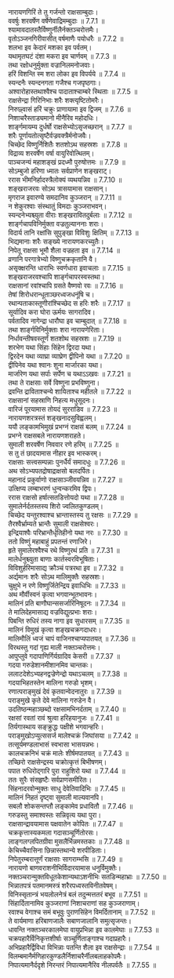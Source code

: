 

  
नारायणगिरिं ते तु गर्जन्तो राक्षसाम्बुदाः।  
ववर्षुः शरवर्षेण वर्षेणेवाद्रिमम्बुदाः ॥ 7.7.1 ॥   
श्यामावदातस्तैर्विष्णुर्नीलैर्नक्तञ्चरोत्तमैः।  
वृतोऽञ्जनगिरीवासीत् वर्षमाणैः पयोधरैः ॥ 7.7.2 ॥   
शलभा इव केदारं मशका इव पर्वतम्।  
यथामृतघटं दंशा मकरा इव चार्णवम् ॥ 7.7.3 ॥   
तथा रक्षोधनुर्मुक्ता वज्रानिलमनोजवाः।  
हरिं विशन्ति स्म शरा लोका इव विपर्यये ॥ 7.7.4 ॥   
स्यन्दनैः स्यन्दनगता गजैश्च गजपृष्ठगाः।  
अश्वारोहास्तथाश्वैश्च पादाताश्चाम्बरे स्थिताः ॥ 7.7.5 ॥   
राक्षसेन्द्रा गिरिनिभाः शरैः शक्त्यृष्टितोमरैः।  
निरुछ्वासं हरिं चक्रुः प्राणायामा इव द्विजम् ॥ 7.7.6 ॥   
निशाचरैस्ताड्यमानो मीनैरिव महोदधिः।  
शार्ङ्गमायम्य दुर्धर्षो राक्षसेभ्योऽसृजच्छरान् ॥ 7.7.7 ॥   
शरैः पूर्णायतोत्सृष्टैर्वज्रवक्त्रैर्मनोजवैः।  
चिच्छेद विष्णुर्निशितैः शतशोऽथ सहस्रशः ॥ 7.7.8 ॥   
विद्राव्य शरवर्षेण वर्षा वायुरिवोत्थितम्।  
पाञ्चजन्यं महाशङ्खं प्रदध्मौ पुरुषोत्तमः ॥ 7.7.9 ॥   
सोऽम्बुजो हरिणा ध्मातः सर्वप्राणेन शङ्खराट्।  
ररास भीमनिर्हादस्त्रैलोक्यं व्यथयन्निव ॥ 7.7.10 ॥   
शङ्खराजरवः सोऽथ त्रासयामास राक्षसान्।  
मृगराज इवारण्ये समदानिव कुञ्जरान् ॥ 7.7.11 ॥   
न शेकुरश्वाः संस्थातुं विमदाः कुञ्जराभवन्।  
स्यन्दनेभ्यश्च्युता वीराः शङ्खरावितदुर्बलाः ॥ 7.7.12 ॥   
शार्ङ्गचापविनिर्मुक्ता वज्रतुल्याननाः शराः।  
विदार्य तानि रक्षांसि सुपुङ्खा विविशुः क्षितिम् ॥ 7.7.13 ॥   
भिद्यमानाः शरैः सङ्ख्ये नारायणकरच्युतैः।  
निपेतू राक्षसा भूमौ शैला वज्रहता इव ॥ 7.7.14 ॥   
व्रणानि परगात्रेभ्यो विष्णुचक्रकृतानि वै।  
असृक्क्षरन्ति धाराभिः स्वर्णधारा इवाचलाः ॥ 7.7.15 ॥   
शङ्खराजरवश्चापि शार्ङ्गचापरस्वस्तथा।  
राक्षसानां रवांश्चापि ग्रसते वैष्णवो रवः ॥ 7.7.16 ॥   
तेषां शिरोधरान्धूताञ्छरध्वजधनूंषि च।  
रथान्पताकास्तूणीरांश्चिच्छेद स हरिः शरैः ॥ 7.7.17 ॥   
सूर्यादिव करा घोरा ऊर्मयः सागरादिव।  
पर्वतादिव नागेन्द्रा धारौघा इव चाम्बुदात् ॥ 7.7.18 ॥   
तथा शार्ङ्गविनिर्मुक्ताः शरा नारायणेरिताः।  
निर्धावन्तीषवस्तूर्णं शतशोथ सहस्रशः ॥ 7.7.19 ॥   
शरभेण यथा सिंहाः सिंहेन द्विरदा यथा।  
द्विरदेन यथा व्याघ्रा व्याघ्रेण द्वीपिनो यथा ॥ 7.7.20 ॥   
द्वीपिनेव यथा श्वानः शुना मार्जारका यथा।  
मार्जारेण यथा सर्पाः सर्पेण च यथाऽऽखवः ॥ 7.7.21 ॥   
तथा ते राक्षसाः सर्वे विष्णुना प्रभविष्णुना।  
द्रवन्ति द्राविताश्चन्ये शायिताश्च महीतले ॥ 7.7.22 ॥   
राक्षसानां सहस्राणि निहत्य मधुसूदनः।  
वारिजं पूरयामास तोयदं सुरराडिव ॥ 7.7.23 ॥   
नारायणशरत्रस्तं शङ्खनादसुविह्वलम्।  
ययौ लङ्कामभिमुखं प्रभग्नं राक्षसं बलम् ॥ 7.7.24 ॥   
प्रभग्ने राक्षसबले नारायणशराहते।  
सुमाली शरवर्षेण निववार रणे हरिम् ॥ 7.7.25 ॥   
स तु तं छादयामास नीहार इव भास्करम्।  
राक्षसाः सत्त्वसम्पन्नाः पुनर्धैर्यं समादधुः ॥ 7.7.26 ॥   
अथ सोऽभ्यपतद्रोषाद्राक्षसो बलदर्पितः।  
महानादं प्रकुर्वाणो राक्षसाञ्जीवयन्निव ॥ 7.7.27 ॥   
उत्क्षिप्य लम्बाभरणं धुन्वन्करमिव द्विपः।  
ररास राक्षसो हर्षात्सतडित्तोयदो यथा ॥ 7.7.28 ॥   
सुमालेर्नर्दतस्तस्य शिरो ज्वलितकुण्डलम्।  
चिच्छेद यन्तुरश्वाश्च भ्रान्तास्तस्य तु रक्षसः ॥ 7.7.29 ॥   
तैरश्वैर्भ्राम्यते भ्रान्तैः सुमाली राक्षसेश्वरः।  
इन्द्रियाश्वैः परिभ्रान्तैर्धृतिहीनो यथा नरः ॥ 7.7.30 ॥   
ततो विष्णुं महाबाहुं प्रपतन्तं रणाजिरे।  
हृते सुमालेरश्वैश्च रथे विष्णुरथं प्रति ॥ 7.7.31 ॥   
मालेर्धनुश्च्युता बाणाः कार्तस्वरविभूषिताः।  
विविशुर्हरिमासाद्य क्रौञ्चं पत्ररथा इव ॥ 7.7.32 ॥   
अर्द्यमानः शरैः सोऽथ मालिमुक्तैः सहस्रशः।  
चुक्षुभे न रणे विष्णुर्जितेन्द्रिय इवाधिभिः ॥ 7.7.33 ॥   
अथ मौर्वीस्वनं कृत्वा भगवान्भूतभावनः।  
मालिनं प्रति बाणौघान्ससर्जारिनिषूदनः ॥ 7.7.34 ॥   
ते मालिदेहमासाद्य वज्रविद्युत्प्रभाः शराः।  
पिबन्ति रुधिरं तस्य नागा इव सुधारसम् ॥ 7.7.35 ॥   
मालिनं विमुखं कृत्वा शङ्खचक्रगदाधरः।  
मालिमौलिं ध्वजं चापं वाजिनश्चाप्यपातयत् ॥ 7.7.36 ॥   
विरथस्तु गदां गृह्य माली नक्तञ्चरोत्तमः।  
आपुप्लुवे गदापाणिर्गिर्यग्रादिव केसरी ॥ 7.7.37 ॥   
गदया गरुडेशानमीशानमिव चान्तकः।  
ललाटदेशेऽभ्यहनद्वज्रेणेन्द्रो यथाऽचलम् ॥ 7.7.38 ॥   
गदयाभिहतस्तेन मालिना गरुडो भृशम्।  
रणात्पराङ्मुखं देवं कृतवान्वेदनातुरः ॥ 7.7.39 ॥   
पराङ्मुखे कृते देवे मालिना गरुडेन वै।  
उदतिष्ठन्महाञ्छब्दो रक्षसामभिनर्दताम् ॥ 7.7.40 ॥   
रक्षसां रवतां रावं श्रुत्वा हरिहयानुजः ॥ 7.7.41 ॥   
तिर्यगास्थाय सङ्क्रुद्धः पक्षीशे भगवान्हरिः।  
पराङ्मुखोऽप्युत्ससर्ज मालेश्चक्रं जिघांसया ॥ 7.7.42 ॥   
तत्सूर्यमण्डलाभासं स्वभासा भासयन्नभः।  
कालचक्रनिभं चक्रं मालेः शीर्षमपातयत् ॥ 7.7.43 ॥   
तच्छिरो राक्षसेन्द्रस्य चक्रोत्कृत्तं बिभीषणम्।  
पपात रुधिरोद्गारि पुरा राहुशिरो यथा ॥ 7.7.44 ॥   
ततः सुरैः संसहृष्टैः सर्वप्राणसमीरितः।  
सिंहनादरवोन्मुक्तः साधु देवेतिवादिभिः ॥ 7.7.45 ॥   
मालिनं निहतं दृष्ट्वा सुमाली माल्यवानपि।  
सबलौ शोकसन्तप्तौ लङ्कामेव प्रधावितौ ॥ 7.7.46 ॥   
गरुडस्तु समाश्वस्तः सन्निवृत्य यथा पुरा।  
राक्षसान्द्रावयामास पक्षवातेन कोपितः ॥ 7.7.47 ॥   
चक्रकृत्तास्यकमला गदासञ्चूर्णितोरसः।  
लाङ्गलग्लपितग्रीवा मुसलैर्भिन्नमस्तकाः ॥ 7.7.48 ॥   
केचिच्चैवासिना छिन्नास्तथान्ये शरपीडिताः।  
निपेतुरम्बरात्तूर्णं राक्षसाः सागराम्भसि ॥ 7.7.49 ॥   
नारायणो बाणवराशनीभिर्विदारयामास धनुर्विमुक्तैः।  
नक्तञ्चरान्मुक्तविधूतकेशान्यथाऽशनीभिः सतडिन्महाभ्राः ॥ 7.7.50 ॥   
भिन्नातपत्रं पतमानमस्त्रं शरैरपध्वस्तविनीतवेषम्।  
विनिस्सृतान्त्रं भयलोलनेत्रं बलं तदुन्मत्ततरं बभूव ॥ 7.7.51 ॥   
सिंहार्दितानामिव कुञ्जराणां निशाचराणां सह कुञ्जराणाम्।  
रवाश्च वेगाश्च समं बभूवुः पुराणसिंहेन विमर्दितानाम् ॥ 7.7.52 ॥   
ते वार्यमाणा हरिबाणजालैः सबाणजालानि समुत्सृजन्तः।  
धावन्ति नक्तञ्चरकालमेघा वायुप्रभिन्ना इव कालमेघाः ॥ 7.7.53 ॥   
चक्रपहारैर्विनिकृत्तशीर्षाः सञ्चूर्णिताङ्गाश्च गदाप्रहारैः।  
अभिप्रहारैर्द्विविधा विभिन्नाः पतन्ति शैला इव राक्षसेन्द्राः ॥ 7.7.54 ॥   
विलम्बमानैर्मणिहारकुण्डलैर्निशाचरैर्नीलबलाहकोपमैः।  
निपात्यमानैर्ददृशे निरन्तरं निपात्यमानैरिव नीलपर्वतैः ॥ 7.7.55 ॥   
